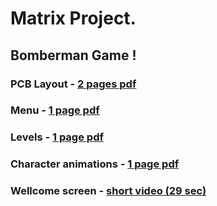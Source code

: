 # Matrix Project.

## Bomberman Game !

### PCB Layout - [2 pages pdf](https://github.com/24Arys11/Robotica/blob/master/The%20Matrix%20Project/Current%20Version/docs/PCBs.pdf)

### Menu - [1 page pdf](https://github.com/24Arys11/Robotica/blob/master/The%20Matrix%20Project/Current%20Version/docs/Menu.pdf)

### Levels - [1 page pdf](https://github.com/24Arys11/Robotica/blob/master/The%20Matrix%20Project/Current%20Version/docs/levels.pdf)

### Character animations - [1 page pdf](https://github.com/24Arys11/Robotica/blob/master/The%20Matrix%20Project/Current%20Version/docs/animations.pdf)

### Wellcome screen - [short video (29 sec)](https://youtu.be/PIbAACZ1w9Q)
